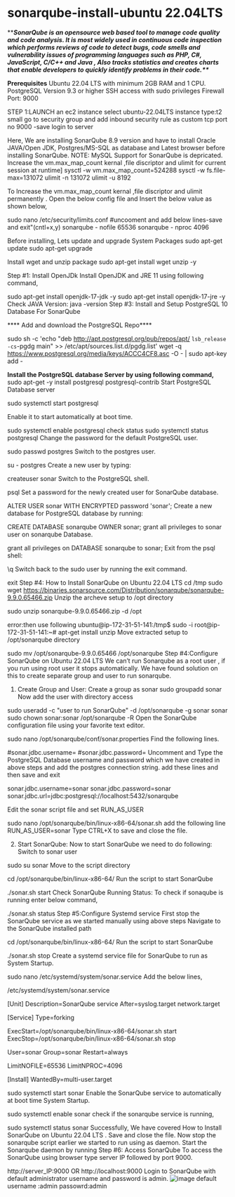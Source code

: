 # sonarqube-install-ubuntu 22.04LTS

****_SonarQube is an opensource web based tool to manage code quality and code analysis.
It is most widely used in continuous code inspection which performs reviews of code to detect bugs, code smells and vulnerability issues of programming languages 
such as PHP, C#, JavaScript, C/C++ and Java , Also tracks statistics and creates charts that enable developers to quickly identify problems in their code.**_**

**Prerequisites**
Ubuntu 22.04 LTS with minimum 2GB RAM and 1 CPU.
PostgreSQL Version 9.3 or higher
SSH access with sudo privileges
Firewall Port: 9000


STEP 1:LAUNCH an ec2 instance
select ubuntu-22.04LTS 
instance type:t2 small
go to security group and add inbound security rule as custom tcp port no 9000 -save
login to server

Here, We are installing SonarQube 8.9 version and have to install Oracle JAVA/Open JDK, Postgres/MS-SQL as database and Latest browser before installing SonarQube.
NOTE:
MySQL Support for SonarQube is depricated. Increase the vm.max_map_count kernal ,file discriptor and ulimit for current session at runtime]
sysctl -w vm.max_map_count=524288
sysctl -w fs.file-max=131072
ulimit -n 131072
ulimit -u 8192

To Increase the vm.max_map_count kernal ,file discriptor and ulimit permanently .
Open the below config file and Insert the below value as shown below,

 sudo nano /etc/security/limits.conf
 #uncooment and add below lines-save and exit"(cntl+x,y)
 sonarqube   -   nofile   65536
sonarqube   -   nproc    4096

Before installing, Lets update and upgrade System Packages
 sudo apt-get update
 sudo apt-get upgrade

Install wget and unzip package
sudo apt-get install wget unzip -y

Step #1: Install OpenJDk
Install OpenJDK and JRE 11 using following command,

 sudo apt-get install openjdk-17-jdk -y
 sudo apt-get install openjdk-17-jre -y
Check JAVA Version:
 java -version
 Step #3: Install and Setup PostgreSQL 10 Database For SonarQube
 
**** Add and download the PostgreSQL Repo****

sudo sh -c 'echo "deb http://apt.postgresql.org/pub/repos/apt/ `lsb_release -cs`-pgdg main" >> /etc/apt/sources.list.d/pgdg.list'
 wget -q https://www.postgresql.org/media/keys/ACCC4CF8.asc -O - | sudo apt-key add -

****Install the PostgreSQL database Server by using following command,****
sudo apt-get -y install postgresql postgresql-contrib
Start PostgreSQL Database server

sudo systemctl start postgresql

Enable it to start automatically at boot time.

 sudo systemctl enable postgresql
 check status
  sudo systemctl status postgresql
Change the password for the default PostgreSQL user.

 sudo passwd postgres
 Switch to the postgres user.

su - postgres
Create a new user by typing:

createuser sonar
Switch to the PostgreSQL shell.

psql
Set a password for the newly created user for SonarQube database.

ALTER USER sonar WITH ENCRYPTED password 'sonar';
Create a new database for PostgreSQL database by running:

CREATE DATABASE sonarqube OWNER sonar;
grant all privileges to sonar user on sonarqube Database.

grant all privileges on DATABASE sonarqube to sonar;
Exit from the psql shell:

\q
Switch back to the sudo user by running the exit command.

exit
Step #4: How to Install SonarQube on Ubuntu 22.04 LTS
 cd /tmp
sudo wget https://binaries.sonarsource.com/Distribution/sonarqube/sonarqube-9.9.0.65466.zip
Unzip the archeve setup to /opt directory

 sudo unzip sonarqube-9.9.0.65466.zip -d /opt

error:then use following
ubuntu@ip-172-31-51-141:/tmp$ sudo -i
root@ip-172-31-51-141:~# apt-get install unzip
Move extracted setup to /opt/sonarqube directory

sudo mv /opt/sonarqube-9.9.0.65466 /opt/sonarqube
Step #4:Configure SonarQube on Ubuntu 22.04 LTS
We can’t run Sonarqube as a root user , if you run using root user it stops automatically. We have found solution on this to create separate group and user to run sonarqube.

1. Create Group and User:
Create a group as sonar
sudo groupadd sonar
Now add the user with directory access

 sudo useradd -c "user to run SonarQube" -d /opt/sonarqube -g sonar sonar 
 sudo chown sonar:sonar /opt/sonarqube -R
Open the SonarQube configuration file using your favorite text editor.

 sudo nano /opt/sonarqube/conf/sonar.properties
Find the following lines.

#sonar.jdbc.username=
#sonar.jdbc.password=
Uncomment and Type the PostgreSQL Database username and password which we have created in above steps and add the postgres connection string.
add these lines and then save and exit

sonar.jdbc.username=sonar
sonar.jdbc.password=sonar
sonar.jdbc.url=jdbc:postgresql://localhost:5432/sonarqube

Edit the sonar script file and set RUN_AS_USER

 sudo nano /opt/sonarqube/bin/linux-x86-64/sonar.sh
 add the following line
  RUN_AS_USER=sonar
  Type CTRL+X to save and close the file.

2. Start SonarQube:
Now to start SonarQube we need to do following: Switch to sonar user

 sudo su sonar
Move to the script directory

 cd /opt/sonarqube/bin/linux-x86-64/
Run the script to start SonarQube

./sonar.sh start
 Check SonarQube Running Status:
To check if sonaqube is running enter below command,

./sonar.sh status
Step #5:Configure Systemd service
First stop the SonarQube service as we started manually using above steps Navigate to the SonarQube installed path

 cd /opt/sonarqube/bin/linux-x86-64/
Run the script to start SonarQube

./sonar.sh stop
Create a systemd service file for SonarQube to run as System Startup.

 sudo nano /etc/systemd/system/sonar.service
Add the below lines,

/etc/systemd/system/sonar.service

[Unit]
Description=SonarQube service
After=syslog.target network.target

[Service]
Type=forking

ExecStart=/opt/sonarqube/bin/linux-x86-64/sonar.sh start
ExecStop=/opt/sonarqube/bin/linux-x86-64/sonar.sh stop

User=sonar
Group=sonar
Restart=always

LimitNOFILE=65536
LimitNPROC=4096

[Install]
WantedBy=multi-user.target

 sudo systemctl start sonar
Enable the SonarQube service to automatically  at boot time System Startup.

 sudo systemctl enable sonar
check if the sonarqube service is running,

 sudo systemctl status sonar
Successfully, We have covered How to Install SonarQube on Ubuntu 22.04 LTS .
Save and close the file. 
Now stop the sonarqube script earlier we started to run using as daemon.
Start the Sonarqube daemon by running
Step #6: Access SonarQube
To access the SonarQube using browser type server IP followed by port 9000.

http://server_IP:9000 OR http://localhost:9000
Login to SonarQube  with default administrator username and password is admin.
![image](https://github.com/reena-lobo/sonarqube-install-ubuntu/assets/138814138/10ce5815-82d4-433a-82cd-147b8e7448d4)
default username :admin 
passowrd:admin
